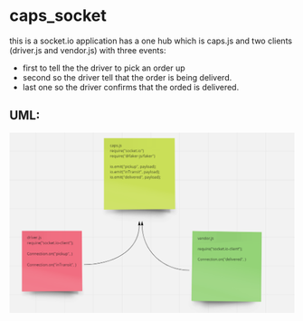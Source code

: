 # caps_socket

this is a socket.io application has a one hub which is caps.js and two clients (driver.js and vendor.js) with three events:

- first to tell the the driver to pick an order up
- second so the driver tell that the order is being deliverd.
- last one so the driver confirms that the orded is delivered.

## UML:

![](caps.png)